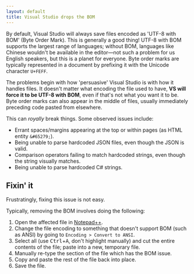 ```yaml
---
layout: default
title: Visual Studio drops the BOM
---
```


By default, Visual Studio will always save files encoded as 'UTF-8 with BOM' (Byte Order Mark). This is generally a good thing! UTF-8 with BOM supports the largest range of languages; without BOM, languages like Chinese wouldn't be available in the editor—not such a problem for us English speakers, but this is a planet for everyone. Byte order marks are typically represented in a document by prefixing it with the Unicode character `U+FEFF`. 

The problems begin with how 'persuasive' Visual Studio is with how it handles files. It doesn't matter what encoding the file used to have, **VS will force it to be UTF-8 with BOM**, even if that's not what you want it to be. Byte order marks can also appear in the middle of files, usually immediately preceding code pasted from elsewhere. 

This can *royally* break things. Some observed issues include:

* Errant spaces/margins appearing at the top or within pages (as HTML entity `&#65279;`).
* Being unable to parse hardcoded JSON files, even though the JSON is valid.
* Comparison operators failing to match hardcoded strings, even though the string visually matches.
* Being unable to parse hardcoded C# strings.

## Fixin' it

Frustratingly, fixing this issue is not easy. 

Typically, removing the BOM involves doing the following: 

1. Open the affected file in [Notepad++](https://notepad-plus-plus.org).
2. Change the file encoding to something that doesn't support BOM (such as ANSI) by going to `Encoding > Convert to ANSI`.
3. Select all (use <kbd>Ctrl</kbd>+<kbd>A</kbd>, don't highlight manually) and cut the entire contents of the file; paste into a new, temporary file.
4. Manually re-type the section of the file which has the BOM issue.
5. Copy and paste the rest of the file back into place.
6. Save the file.

